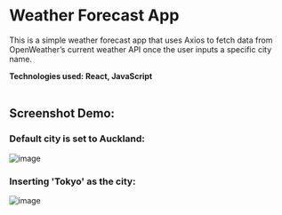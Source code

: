 # Weather Forecast App

This is a simple weather forecast app that uses Axios to fetch data from OpenWeather’s current weather API once the user inputs a specific city name.</br>

**Technologies used: React, JavaScript**
<br>
</br>
## Screenshot Demo: 

### Default city is set to Auckland:
![image](https://user-images.githubusercontent.com/87466526/179385856-5ed9a8af-dc09-47e8-83a8-9c8370bb339d.png)

### Inserting 'Tokyo' as the city: 
![image](https://user-images.githubusercontent.com/87466526/179385837-81856449-aa04-4ef0-9b2f-ca05eb3d2b3b.png)
